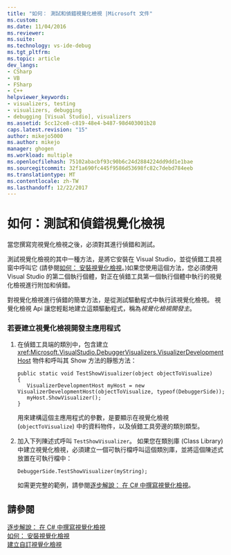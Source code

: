 ```yaml
---
title: "如何： 測試和偵錯視覺化檢視 |Microsoft 文件"
ms.custom: 
ms.date: 11/04/2016
ms.reviewer: 
ms.suite: 
ms.technology: vs-ide-debug
ms.tgt_pltfrm: 
ms.topic: article
dev_langs:
- CSharp
- VB
- FSharp
- C++
helpviewer_keywords:
- visualizers, testing
- visualizers, debugging
- debugging [Visual Studio], visualizers
ms.assetid: 5cc12ce8-c819-48e4-b487-98d403001b28
caps.latest.revision: "15"
author: mikejo5000
ms.author: mikejo
manager: ghogen
ms.workload: multiple
ms.openlocfilehash: 75102abacbf93c90b6c24d2884224dd9dd1e1bae
ms.sourcegitcommit: 32f1a690fc445f9586d53698fc82c7debd784eeb
ms.translationtype: MT
ms.contentlocale: zh-TW
ms.lasthandoff: 12/22/2017
---
```

# <a name="how-to-test-and-debug-a-visualizer"></a>如何：測試和偵錯視覺化檢視
當您撰寫完視覺化檢視之後，必須對其進行偵錯和測試。  
  
 測試視覺化檢視的其中一種方法，是將它安裝在 Visual Studio，並從偵錯工具視窗中呼叫它  (請參閱[如何： 安裝視覺化檢視](../debugger/how-to-install-a-visualizer.md)。)如果您使用這個方法，您必須使用 Visual Studio 的第二個執行個體，對正在偵錯工具第一個執行個體中執行的視覺化檢視進行附加和偵錯。  
  
 對視覺化檢視進行偵錯的簡單方法，是從測試驅動程式中執行該視覺化檢視。 視覺化檢視 Api 讓您輕鬆地建立這類驅動程式，稱為*視覺化檢視開發主*。  
  
### <a name="to-create-a-visualizer-development-host"></a>若要建立視覺化檢視開發主應用程式  
  
1.  在偵錯工具端的類別中，包含建立 <xref:Microsoft.VisualStudio.DebuggerVisualizers.VisualizerDevelopmentHost> 物件和呼叫其 Show 方法的靜態方法：  
  
    ```  
    public static void TestShowVisualizer(object objectToVisualize)  
    {  
       VisualizerDevelopmentHost myHost = new VisualizerDevelopmentHost(objectToVisualize, typeof(DebuggerSide));  
       myHost.ShowVisualizer();  
    }  
    ```  
  
     用來建構這個主應用程式的參數，是要顯示在視覺化檢視 (`objectToVisualize`) 中的資料物件，以及偵錯工具旁邊的類別類型。  
  
2.  加入下列陳述式呼叫 `TestShowVisualizer`。 如果您在類別庫 (Class Library) 中建立視覺化檢視，必須建立一個可執行檔呼叫這個類別庫，並將這個陳述式放置在可執行檔中：  
  
    ```  
    DebuggerSide.TestShowVisualizer(myString);  
    ```  
  
     如需更完整的範例，請參閱[逐步解說： 在 C# 中撰寫視覺化檢視](../debugger/walkthrough-writing-a-visualizer-in-csharp.md)。  
  
## <a name="see-also"></a>請參閱  
 [逐步解說： 在 C# 中撰寫視覺化檢視](../debugger/walkthrough-writing-a-visualizer-in-csharp.md)   
 [如何： 安裝視覺化檢視](../debugger/how-to-install-a-visualizer.md)   
 [建立自訂視覺化檢視](../debugger/create-custom-visualizers-of-data.md)